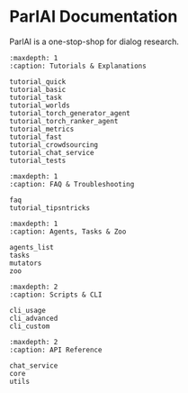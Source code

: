 # ParlAI Documentation

ParlAI is a one-stop-shop for dialog research.

```{toctree}
:maxdepth: 1
:caption: Tutorials & Explanations

tutorial_quick
tutorial_basic
tutorial_task
tutorial_worlds
tutorial_torch_generator_agent
tutorial_torch_ranker_agent
tutorial_metrics
tutorial_fast
tutorial_crowdsourcing
tutorial_chat_service
tutorial_tests
```

```{toctree}
:maxdepth: 1
:caption: FAQ & Troubleshooting

faq
tutorial_tipsntricks
```

```{toctree}
:maxdepth: 1
:caption: Agents, Tasks & Zoo

agents_list
tasks
mutators
zoo
```

```{toctree}
:maxdepth: 2
:caption: Scripts & CLI

cli_usage
cli_advanced
cli_custom
```

```{toctree}
:maxdepth: 2
:caption: API Reference

chat_service
core
utils
```
